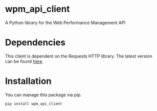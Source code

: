 wpm_api_client
======================

A Python library for the Web Performance Management API

Dependencies
=============

This client is dependent on the Requests HTTP library. The latest version can be found [here](http://docs.python-requests.org/en/latest/).

Installation
=============

You can manage this package via pip.

```
pip install wpm_api_client
```